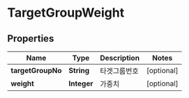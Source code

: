 
# TargetGroupWeight

## Properties
Name | Type | Description | Notes
------------ | ------------- | ------------- | -------------
**targetGroupNo** | **String** | 타겟그룹번호 |  [optional]
**weight** | **Integer** | 가중치 |  [optional]



